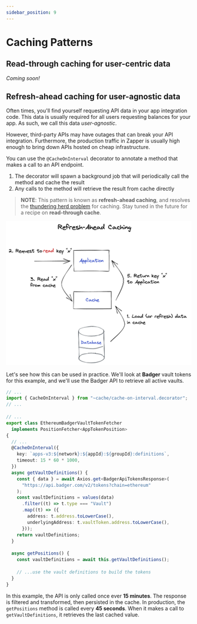 ```yaml
---
sidebar_position: 9
---
```


# Caching Patterns

## Read-through caching for user-centric data

_Coming soon!_

## Refresh-ahead caching for user-agnostic data

Often times, you'll find yourself requesting API data in your app integration
code. This data is usually required for all users requesting balances for your
app. As such, we call this data _user-agnostic_.

However, third-party APIs may have outages that can break your API integration.
Furthermore, the production traffic in Zapper is usually high enough to bring
down APIs hosted on cheap infrastructure.

You can use the `@CacheOnInterval` decorator to annotate a method that makes a
call to an API endpoint.

1. The decorator will spawn a background job that will periodically call the
   method and cache the result
2. Any calls to the method will retrieve the result from cache directly

> **NOTE**: This pattern is known as **refresh-ahead caching**, and resolves the
> [thundering herd problem](https://en.wikipedia.org/wiki/Thundering_herd_problem)
> for caching. Stay tuned in the future for a recipe on **read-through cache**.

![Refresh-ahead cache](../../static/img/recipes/refresh-ahead-cache.png)

Let's see how this can be used in practice. We'll look at **Badger** vault
tokens for this example, and we'll use the Badger API to retrieve all active
vaults.

```ts
// ...
import { CacheOnInterval } from "~cache/cache-on-interval.decorator";
// ...

// ...
export class EthereumBadgerVaultTokenFetcher
  implements PositionFetcher<AppTokenPosition>
{
  // ...
  @CacheOnInterval({
    key: `apps-v3:${network}:${appId}:${groupId}:definitions`,
    timeout: 15 * 60 * 1000,
  })
  async getVaultDefinitions() {
    const { data } = await Axios.get<BadgerApiTokensResponse>(
      "https://api.badger.com/v2/tokens?chain=ethereum"
    );
    const vaultDefinitions = values(data)
      .filter((t) => t.type === "Vault")
      .map((t) => ({
        address: t.address.toLowerCase(),
        underlyingAddress: t.vaultToken.address.toLowerCase(),
      }));
    return vaultDefinitions;
  }

  async getPositions() {
    const vaultDefinitions = await this.getVaultDefinitions();

    // ...use the vault definitions to build the tokens
  }
}
```

In this example, the API is only called once ever **15 minutes**. The response
is filtered and transformed, then persisted in the cache. In production, the
`getPositions` method is called every **45 seconds**. When it makes a call to
`getVaultDefinitions`, it retrieves the last cached value.
